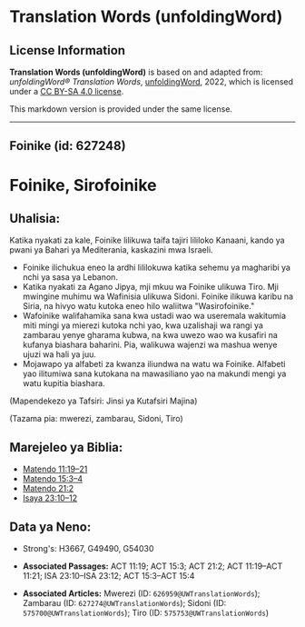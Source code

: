 # Translation Words (unfoldingWord)

## License Information

**Translation Words (unfoldingWord)** is based on and adapted from: _unfoldingWord® Translation Words_, [unfoldingWord](https://unfoldingword.org/utw), 2022, which is licensed under a [CC BY-SA 4.0 license](https://creativecommons.org/licenses/by-sa/4.0/legalcode.en).

This markdown version is provided under the same license.



--------------------------------

## Foinike (id: 627248)

Foinike, Sirofoinike
====================

Uhalisia:
---------

Katika nyakati za kale, Foinike lilikuwa taifa tajiri lililoko Kanaani, kando ya pwani ya Bahari ya Mediterania, kaskazini mwa Israeli.

* Foinike ilichukua eneo la ardhi lililokuwa katika sehemu ya magharibi ya nchi ya sasa ya Lebanon.
* Katika nyakati za Agano Jipya, mji mkuu wa Foinike ulikuwa Tiro. Mji mwingine muhimu wa Wafinisia ulikuwa Sidoni. Foinike ilikuwa karibu na Siria, na hivyo watu kutoka eneo hilo waliitwa "Wasirofoinike."
* Wafoinike walifahamika sana kwa ustadi wao wa useremala wakitumia miti mingi ya mierezi kutoka nchi yao, kwa uzalishaji wa rangi ya zambarau yenye gharama kubwa, na kwa uwezo wao wa kusafiri na kufanya biashara baharini. Pia, walikuwa wajenzi wa mashua wenye ujuzi wa hali ya juu.
* Mojawapo ya alfabeti za kwanza iliundwa na watu wa Foinike. Alfabeti yao ilitumiwa sana kutokana na mawasiliano yao na makundi mengi ya watu kupitia biashara.

(Mapendekezo ya Tafsiri: Jinsi ya Kutafsiri Majina)

(Tazama pia: mwerezi, zambarau, Sidoni, Tiro)

Marejeleo ya Biblia:
--------------------

* [Matendo 11:19–21](https://ref.ly/Acts11:19-Acts11:21)
* [Matendo 15:3–4](https://ref.ly/Acts15:3-Acts15:4)
* [Matendo 21:2](https://ref.ly/Acts21:2)
* [Isaya 23:10–12](https://ref.ly/Isa23:10-Isa23:12)

Data ya Neno:
-------------

* Strong's: H3667, G49490, G54030

* **Associated Passages:** ACT 11:19; ACT 15:3; ACT 21:2; ACT 11:19–ACT 11:21; ISA 23:10–ISA 23:12; ACT 15:3–ACT 15:4
* **Associated Articles:** Mwerezi (ID: `626959@UWTranslationWords`); Zambarau (ID: `627274@UWTranslationWords`); Sidoni (ID: `575700@UWTranslationWords`); Tiro (ID: `575753@UWTranslationWords`)

